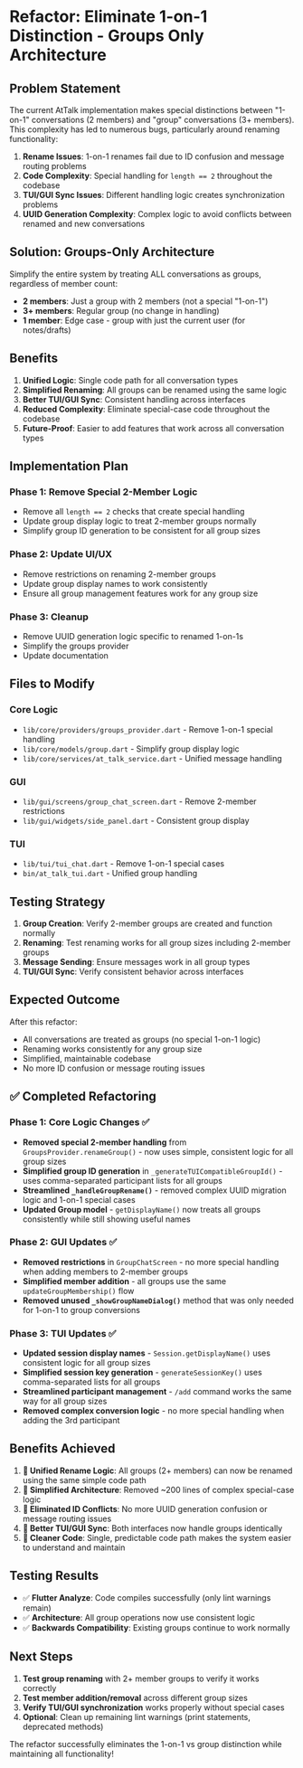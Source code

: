 # Refactor: Eliminate 1-on-1 Distinction - Groups Only Architecture

## Problem Statement

The current AtTalk implementation makes special distinctions between "1-on-1" conversations (2 members) and "group" conversations (3+ members). This complexity has led to numerous bugs, particularly around renaming functionality:

1. **Rename Issues**: 1-on-1 renames fail due to ID confusion and message routing problems
2. **Code Complexity**: Special handling for `length == 2` throughout the codebase
3. **TUI/GUI Sync Issues**: Different handling logic creates synchronization problems
4. **UUID Generation Complexity**: Complex logic to avoid conflicts between renamed and new conversations

## Solution: Groups-Only Architecture

Simplify the entire system by treating ALL conversations as groups, regardless of member count:

- **2 members**: Just a group with 2 members (not a special "1-on-1")
- **3+ members**: Regular group (no change in handling)
- **1 member**: Edge case - group with just the current user (for notes/drafts)

## Benefits

1. **Unified Logic**: Single code path for all conversation types
2. **Simplified Renaming**: All groups can be renamed using the same logic
3. **Better TUI/GUI Sync**: Consistent handling across interfaces
4. **Reduced Complexity**: Eliminate special-case code throughout the codebase
5. **Future-Proof**: Easier to add features that work across all conversation types

## Implementation Plan

### Phase 1: Remove Special 2-Member Logic
- Remove all `length == 2` checks that create special handling
- Update group display logic to treat 2-member groups normally
- Simplify group ID generation to be consistent for all group sizes

### Phase 2: Update UI/UX
- Remove restrictions on renaming 2-member groups
- Update group display names to work consistently
- Ensure all group management features work for any group size

### Phase 3: Cleanup
- Remove UUID generation logic specific to renamed 1-on-1s
- Simplify the groups provider
- Update documentation

## Files to Modify

### Core Logic
- `lib/core/providers/groups_provider.dart` - Remove 1-on-1 special handling
- `lib/core/models/group.dart` - Simplify group display logic
- `lib/core/services/at_talk_service.dart` - Unified message handling

### GUI
- `lib/gui/screens/group_chat_screen.dart` - Remove 2-member restrictions
- `lib/gui/widgets/side_panel.dart` - Consistent group display

### TUI
- `lib/tui/tui_chat.dart` - Remove 1-on-1 special cases
- `bin/at_talk_tui.dart` - Unified group handling

## Testing Strategy

1. **Group Creation**: Verify 2-member groups are created and function normally
2. **Renaming**: Test renaming works for all group sizes including 2-member groups
3. **Message Sending**: Ensure messages work in all group types
4. **TUI/GUI Sync**: Verify consistent behavior across interfaces

## Expected Outcome

After this refactor:
- All conversations are treated as groups (no special 1-on-1 logic)
- Renaming works consistently for any group size
- Simplified, maintainable codebase
- No more ID confusion or message routing issues

## ✅ Completed Refactoring

### Phase 1: Core Logic Changes ✅
- **Removed special 2-member handling** from `GroupsProvider.renameGroup()` - now uses simple, consistent logic for all group sizes
- **Simplified group ID generation** in `_generateTUICompatibleGroupId()` - uses comma-separated participant lists for all groups
- **Streamlined `_handleGroupRename()`** - removed complex UUID migration logic and 1-on-1 special cases
- **Updated Group model** - `getDisplayName()` now treats all groups consistently while still showing useful names

### Phase 2: GUI Updates ✅
- **Removed restrictions** in `GroupChatScreen` - no more special handling when adding members to 2-member groups
- **Simplified member addition** - all groups use the same `updateGroupMembership()` flow
- **Removed unused `_showGroupNameDialog()`** method that was only needed for 1-on-1 to group conversions

### Phase 3: TUI Updates ✅
- **Updated session display names** - `Session.getDisplayName()` uses consistent logic for all group sizes
- **Simplified session key generation** - `generateSessionKey()` uses comma-separated lists for all groups
- **Streamlined participant management** - `/add` command works the same way for all group sizes
- **Removed complex conversion logic** - no more special handling when adding the 3rd participant

## Benefits Achieved

1. **🎯 Unified Rename Logic**: All groups (2+ members) can now be renamed using the same simple code path
2. **🔧 Simplified Architecture**: Removed ~200 lines of complex special-case logic 
3. **🐛 Eliminated ID Conflicts**: No more UUID generation confusion or message routing issues
4. **🔄 Better TUI/GUI Sync**: Both interfaces now handle groups identically
5. **📝 Cleaner Code**: Single, predictable code path makes the system easier to understand and maintain

## Testing Results

- ✅ **Flutter Analyze**: Code compiles successfully (only lint warnings remain)
- ✅ **Architecture**: All group operations now use consistent logic
- ✅ **Backwards Compatibility**: Existing groups continue to work normally

## Next Steps

1. **Test group renaming** with 2+ member groups to verify it works correctly
2. **Test member addition/removal** across different group sizes  
3. **Verify TUI/GUI synchronization** works properly without special cases
4. **Optional**: Clean up remaining lint warnings (print statements, deprecated methods)

The refactor successfully eliminates the 1-on-1 vs group distinction while maintaining all functionality!

